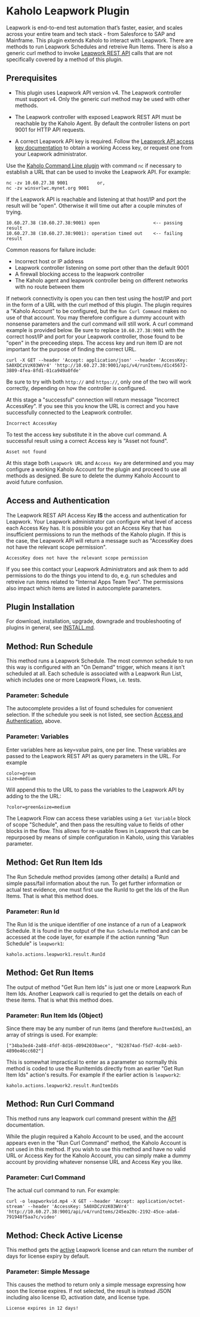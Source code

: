 # Kaholo Leapwork Plugin
Leapwork is end-to-end test automation that’s faster, easier, and scales across your entire team and tech stack - from Salesforce to SAP and Mainframe. This plugin extends Kaholo to interact with Leapwork. There are methods to run Leapwork Schedules and retreive Run Items. There is also a generic curl method to invoke [Leapwork REST API](https://www.leapwork.com/product/documentation/rest-api) calls that are not specifically covered by a method of this plugin.

## Prerequisites

- This plugin uses Leapwork API version v4. The Leapwork controller must support v4. Only the generic curl method may be used with other methods.

- The Leapwork controller with exposed Leapwork REST API must be reachable by the Kaholo Agent. By default the controller listens on port 9001 for HTTP API requests.

- A correct Leapwork API key is required. Follow the [Leapwork API access key documentation](https://www.leapwork.com/product/documentation/administration/api-access-keys) to obtain a working Access key, or request one from your Leapwork administrator.

Use the [Kaholo Command Line plugin](https://github.com/Kaholo/kaholo-plugin-cmd) with command `nc` if necessary to establish a URL that can be used to invoke the Leapwork API. For example:

    nc -zv 10.60.27.38 9001           or,
    nc -zv winsvrlwc.mynet.org 9001

If the Leapwork API is reachable and listening at that host/IP and port the result will be "open". Otherwise it will time out after a couple minutes of trying.

    10.60.27.38 (10.60.27.38:9001) open                    <-- passing result
    10.60.27.38 (10.60.27.38:9001): operation timed out    <-- failing result

Common reasons for failure include:
* Incorrect host or IP address
* Leapwork controller listening on some port other than the default 9001
* A firewall blocking access to the leapwork controller
* The Kaholo agent and leapwork controller being on different networks with no route between them

If network connectivity is open you can then test using the host/IP and port in the form of a URL with the curl method of this plugin. The plugin requires a "Kaholo Account" to be configured, but the `Run Curl Command` makes no use of that account. You may therefore configure a dummy account with nonsense parameters and the curl command will still work. A curl command example is provided below. Be sure to replace `10.60.27.38:9001` with the correct host/IP and port for your Leapwork controller, those found to be "open" in the preceeding steps. The access key and run item ID are not important for the purpose of finding the correct URL.

    curl -X GET --header 'Accept: application/json' --header 'AccessKey: 5A0XDCzVzK03WVr4' 'http://10.60.27.38:9001/api/v4/runItems/d1c45672-3809-4fea-8fd1-01ca949a0fde'

Be sure to try with both `http://` and `https://`, only one of the two will work correctly, depending on how the controller is configured.

At this stage a "successful" connection will return message "Incorrect AccessKey". If you see this you know the URL is correct and you have successfully connected to the Leapwork controller.

    Incorrect AccessKey

To test the access key substitute it in the above curl command. A successful result using a correct Access key is "Asset not found".

    Asset not found

At this stage both `Leapwork URL` and `Access Key` are determined and you may configure a working Kaholo Account for the plugin and proceed to use all methods as designed. Be sure to delete the dummy Kaholo Account to avoid future confusion.

## Access and Authentication
The Leapwork REST API Access Key **IS** the access and authentication for Leapwork. Your Leapwork administrator can configure what level of access each Access Key has. It is possible you got an Access Key that has insufficient permissions to run the methods of the Kaholo plugin. If this is the case, the Leapwork API will return a message such as "AccessKey does not have the relevant scope permission".

    AccessKey does not have the relevant scope permission

If you see this contact your Leapwork Administrators and ask them to add permissions to do the things you intend to do, e.g. run schedules and retreive run items related to "Internal Apps Team Two". The permissions also impact which items are listed in autocomplete parameters.

## Plugin Installation
For download, installation, upgrade, downgrade and troubleshooting of plugins in general, see [INSTALL.md](./INSTALL.md).

## Method: Run Schedule
This method runs a Leapwork Schedule. The most common schedule to run this way is configured with an "On Demand" trigger, which means it isn't scheduled at all. Each schedule is associated with a Leapwork Run List, which includes one or more Leapwork Flows, i.e. tests. 

### Parameter: Schedule
The autocomplete provides a list of found schedules for convenient selection. If the schedule you seek is not listed, see section [Access and Authentication](##Access-and-Authentication), above.

### Parameter: Variables
Enter variables here as key=value pairs, one per line. These variables are passed to the Leapwork REST API as query parameters in the URL. For example

    color=green
    size=medium

Will append this to the URL to pass the variables to the Leapwork API by adding to the the URL:

    ?color=green&size=medium

The Leapwork Flow can access these variables using a `Get Variable` block of scope "Schedule", and then pass the resulting value to fields of other blocks in the flow. This allows for re-usable flows in Leapwork that can be repurposed by means of simple configuration in Kaholo, using this Variables parameter.

## Method: Get Run Item Ids
The Run Schedule method provides (among other details) a RunId and simple pass/fail information about the run. To get further information or actual test evidence, one must first use the RunId to get the Ids of the Run Items. That is what this method does.

### Parameter: Run Id
The Run Id is the unique identifier of one instance of a run of a Leapwork Schedule. It is found in the output of the `Run Schedule` method and can be accessed at the code layer, for example if the action running "Run Schedule" is `leapwork1`:

    kaholo.actions.leapwork1.result.RunId

## Method: Get Run Items
The output of method "Get Run Item Ids" is just one or more Leapwork Run Item Ids. Another Leapwork call is requried to get the details on each of these items. That is what this method does.

### Parameter: Run Item Ids (Object)
Since there may be any number of run items (and therefore `RunItemId`s), an array of strings is used. For example:

    ["34ba3ed4-2a88-4fdf-8d16-d0942030aece", "922874ad-f5d7-4c84-aeb3-4890e46cc602"]

This is somewhat impractical to enter as a parameter so normally this method is coded to use the RunItemIds directly from an earlier "Get Run Item Ids" action's results. For example if the earlier action is `leapwork2`:

    kaholo.actions.leapwork2.result.RunItemIds

## Method: Run Curl Command
This method runs any leapwork curl command present within the [API](https://www.leapwork.com/product/documentation/rest-api/v4/endpoints) documentation.

While the plugin required a Kaholo Account to be used, and the account appears even in the "Run Curl Command" method, the Kaholo Account is not used in this method. If you wish to use this method and have no valid URL or Access Key for the Kaholo Account, you can simply make a dummy account by providing whatever nonsense URL and Access Key you like.

### Parameter: Curl Command
The actual curl command to run. For example:

    curl -o leapworkvid.mp4 -X GET --header 'Accept: application/octet-stream' --header 'AccessKey: 5A0XDCzVzK03WVr4' 'http://10.60.27.38:9001/api/v4/runItems/245ea20c-2192-45ce-ada6-791948f5aa7c/video'

## Method: Check Active License
This method gets the [active](https://www.leapwork.com/product/documentation/rest-api/v4/get-active-licenses) Leapwork license and can return the number of days for license expiry by default.

### Parameter: Simple Message
This causes the method to return only a simple message expressing how soon the license expires. If not selected, the result is instead JSON including also license ID, activation date, and license type.

    License expires in 12 days!